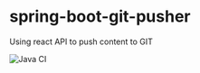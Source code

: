 # spring-boot-git-pusher
Using react API to push content to GIT 

![Java CI](https://github.com/andrespontt/spring-boot-git-pusher/workflows/Java%20CI/badge.svg?branch=master)